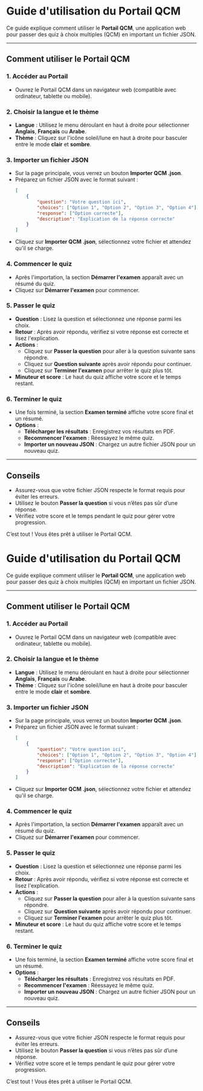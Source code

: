 # Guide d'utilisation du Portail QCM

Ce guide explique comment utiliser le **Portail QCM**, une application web pour passer des quiz à choix multiples (QCM) en important un fichier JSON.

---

## Comment utiliser le Portail QCM

### 1. Accéder au Portail
- Ouvrez le Portail QCM dans un navigateur web (compatible avec ordinateur, tablette ou mobile).

### 2. Choisir la langue et le thème
- **Langue** : Utilisez le menu déroulant en haut à droite pour sélectionner **Anglais**, **Français** ou **Arabe**.
- **Thème** : Cliquez sur l'icône soleil/lune en haut à droite pour basculer entre le mode **clair** et **sombre**.

### 3. Importer un fichier JSON
- Sur la page principale, vous verrez un bouton **Importer QCM .json**.
- Préparez un fichier JSON avec le format suivant :
  ```json
  [
      {
          "question": "Votre question ici",
          "choices": ["Option 1", "Option 2", "Option 3", "Option 4"],
          "response": ["Option correcte"],
          "description": "Explication de la réponse correcte"
      }
  ]
  ```
- Cliquez sur **Importer QCM .json**, sélectionnez votre fichier et attendez qu'il se charge.

### 4. Commencer le quiz
- Après l'importation, la section **Démarrer l'examen** apparaît avec un résumé du quiz.
- Cliquez sur **Démarrer l'examen** pour commencer.

### 5. Passer le quiz
- **Question** : Lisez la question et sélectionnez une réponse parmi les choix.
- **Retour** : Après avoir répondu, vérifiez si votre réponse est correcte et lisez l'explication.
- **Actions** :
  - Cliquez sur **Passer la question** pour aller à la question suivante sans répondre.
  - Cliquez sur **Question suivante** après avoir répondu pour continuer.
  - Cliquez sur **Terminer l'examen** pour arrêter le quiz plus tôt.
- **Minuteur et score** : Le haut du quiz affiche votre score et le temps restant.

### 6. Terminer le quiz
- Une fois terminé, la section **Examen terminé** affiche votre score final et un résumé.
- **Options** :
  - **Télécharger les résultats** : Enregistrez vos résultats en PDF.
  - **Recommencer l'examen** : Réessayez le même quiz.
  - **Importer un nouveau JSON** : Chargez un autre fichier JSON pour un nouveau quiz.

---

## Conseils
- Assurez-vous que votre fichier JSON respecte le format requis pour éviter les erreurs.
- Utilisez le bouton **Passer la question** si vous n’êtes pas sûr d’une réponse.
- Vérifiez votre score et le temps pendant le quiz pour gérer votre progression.

C’est tout ! Vous êtes prêt à utiliser le Portail QCM.


# Guide d'utilisation du Portail QCM

Ce guide explique comment utiliser le **Portail QCM**, une application web pour passer des quiz à choix multiples (QCM) en important un fichier JSON.

---

## Comment utiliser le Portail QCM

### 1. Accéder au Portail
- Ouvrez le Portail QCM dans un navigateur web (compatible avec ordinateur, tablette ou mobile).

### 2. Choisir la langue et le thème
- **Langue** : Utilisez le menu déroulant en haut à droite pour sélectionner **Anglais**, **Français** ou **Arabe**.
- **Thème** : Cliquez sur l'icône soleil/lune en haut à droite pour basculer entre le mode **clair** et **sombre**.

### 3. Importer un fichier JSON
- Sur la page principale, vous verrez un bouton **Importer QCM .json**.
- Préparez un fichier JSON avec le format suivant :
  ```json
  [
      {
          "question": "Votre question ici",
          "choices": ["Option 1", "Option 2", "Option 3", "Option 4"],
          "response": ["Option correcte"],
          "description": "Explication de la réponse correcte"
      }
  ]
  ```
- Cliquez sur **Importer QCM .json**, sélectionnez votre fichier et attendez qu'il se charge.

### 4. Commencer le quiz
- Après l'importation, la section **Démarrer l'examen** apparaît avec un résumé du quiz.
- Cliquez sur **Démarrer l'examen** pour commencer.

### 5. Passer le quiz
- **Question** : Lisez la question et sélectionnez une réponse parmi les choix.
- **Retour** : Après avoir répondu, vérifiez si votre réponse est correcte et lisez l'explication.
- **Actions** :
  - Cliquez sur **Passer la question** pour aller à la question suivante sans répondre.
  - Cliquez sur **Question suivante** après avoir répondu pour continuer.
  - Cliquez sur **Terminer l'examen** pour arrêter le quiz plus tôt.
- **Minuteur et score** : Le haut du quiz affiche votre score et le temps restant.

### 6. Terminer le quiz
- Une fois terminé, la section **Examen terminé** affiche votre score final et un résumé.
- **Options** :
  - **Télécharger les résultats** : Enregistrez vos résultats en PDF.
  - **Recommencer l'examen** : Réessayez le même quiz.
  - **Importer un nouveau JSON** : Chargez un autre fichier JSON pour un nouveau quiz.

---

## Conseils
- Assurez-vous que votre fichier JSON respecte le format requis pour éviter les erreurs.
- Utilisez le bouton **Passer la question** si vous n’êtes pas sûr d’une réponse.
- Vérifiez votre score et le temps pendant le quiz pour gérer votre progression.

C’est tout ! Vous êtes prêt à utiliser le Portail QCM.
